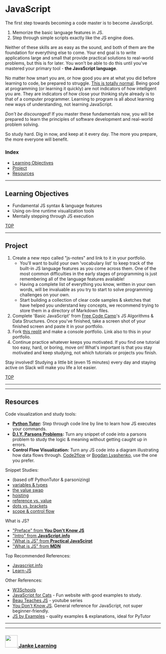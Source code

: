 # JavaScript


The first step towards becoming a code master is to become JavaScript.  

1. Memorize the basic language features in JS.
2. Step through simple scripts exactly like the JS engine does.

Neither of these skills are as easy as the sound, and both of them are the foundation for everything else to come.  Your end goal is to write applications large and small that provide practical solutions to real-world problems, but this is for later.  You won't be able to do this until you've mastered your primary tool - __the JavaScript language__.  

No matter how smart you are, or how good you are at what you did before learning to code, be prepared to struggle.  [This is totally normal](http://elewa.education/2018/01/22/thinking-computer-thoughts/).  Being good at programming (or learning it quickly) are not indicators of how intelligent you are.  They are indicators of how close your thinking style already is to that of a computer programmer.  Learning to program is all about learning new ways of understanding, not learning JavaScript.

_Don't be discouraged!_  If you master these fundamentals now, you will be prepared to learn the principles of software development and real-world problem solving. 

So study hard. Dig in now, and keep at it every day.  The more you prepare, the more everyone will benefit.



### Index
* [Learning Objectives](#learning-objectives)
* [Project](#project)
* [Resources](#resources)

---

## Learning Objectives


* Fundamental JS syntax & language features
* Using on-line runtime visualization tools 
* Mentally stepping through JS execution



[TOP](#index)

---

## Project

1. Create a new repo called "js-notes" and link to it in your portfolio.  
    * You'll want to build your own 'vocabulary list' to keep track of the built-in JS language features as you come across them.  One of the most common difficulties in the early stages of programming is just remembering all of the language features available!  
    * Having a complete list of everything you know, written in your own words, will be invaluable as you try to start to solve programming challenges on your own.
    * Start building a collection of clear code samples & sketches that have helped you understand key concepts, we recommend trying to store them in a directory of Markdown files.  
2. Complete 'Basic JavaScript' from [Free Code Camp](https://learn.freecodecamp.org/)'s JS Algorithms & Data Structures.  Once you've finished, take a screen shot of your finished screen and paste it in your portfolio.
3. Fork [this replit](https://repl.it/@colevandersWands/consolio) and make a console portfolio.  Link also to this in your portfolio.
4. Continue practice whatever keeps you motivated. If you find one tutorial too easy, hard, or boring, move on!  What's important is that you stay motivated and keep studying, not which tutorials or projects you finish.

Stay involved!  Studying a little bit (even 15 minutes) every day and staying active on Slack will make you life a lot easier.

[TOP](#index)

-----------


---

## Resources

Code visualization and study tools:
* __[Python Tutor](https://github.com/colevandersWands/using-pythontutor):__ Step through code line by line to learn how JS executes your commands.
* __[D.I.Y. Parsons Problems](https://github.com/colevandersWands/parsonizer):__ Turn any snippet of code into a parsons problem to study the logic & meaning without getting caught up in errors.
* __Control Flow Visualization:__ Turn any JS code into a diagram illustrating how data flows through. [Code2flow](https://code2flow.com/app) or [Bogdan Lyashenko](https://bogdan-lyashenko.github.io/js-code-to-svg-flowchart/docs/live-editor/index.html), use the one you prefer.

Snippet Studies:
* (based off PythonTutor & parsonizing)
* [variables & types](https://github.com/elewa-academy/variables-and-types)
* [the value swap](https://github.com/elewa-academy/value-swap)
* [hoisting](https://github.com/elewa-academy/hoisting)
* [reference vs. value](https://github.com/elewa-academy/reference-vs-value)
* [dots vs. brackets](https://github.com/elewa-academy/variables-and-types/tree/master/dots-vs-brackets)
* [scope & control flow](https://github.com/elewa-academy/scope-and-control-flow/)


What is JS?
* ["Preface" from __You Don't Know JS__](https://github.com/getify/You-Dont-Know-JS/blob/master/preface.md)
* ["Intro" from __JavaScript.info__](https://javascript.info/intro)
* ["What is JS" from __Practical JavaScirpt__](https://shawnr.gitbooks.io/practical-introduction-to-javascript/content/what-is-javascript/)
* ["What is JS" from __MDN__](https://developer.mozilla.org/en-US/docs/Learn/JavaScript/First_steps/What_is_JavaScript)

Top Recommended References:
* [Javascript.info](https://javascript.info)
* [Learn-JS](http://www.learn-js.org)


Other References:
* [W3Schools](https://www.w3schools.com/jS/default.asp)
* [JavaScript for Cats](http://jsforcats.com) - Fun website with good examples to study.
* [Beau Teaches JS](https://www.youtube.com/watch?v=le-URjBhevE&list=PLWKjhJtqVAbk2qRZtWSzCIN38JC_NdhW5) - youtube series
* [You Don't Know JS](https://github.com/getify/You-Dont-Know-JS/blob/master/up%20&%20going/README.md#you-dont-know-js-up--going). General reference for JavaScript, not super beginner-friendly.
* [JS by Examples](https://github.com/bmkmanoj/js-by-examples) - quality examples & explanations, ideal for PyTutor



___
___
### <a href="http://janke-learning.org" target="_blank"><img src="https://user-images.githubusercontent.com/18554853/50098409-22575780-021c-11e9-99e1-962787adaded.png" width="40" height="40"></img> Janke Learning</a>
